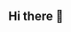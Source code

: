 ## Hi there 👋

<!--
**ming-hsien/ming-hsien** is a ✨ _special_ ✨ repository because its `README.md` (this file) appears on your GitHub profile.

Here are some ideas to get you started:

- 🔭 I’m currently working on ...
- 🌱 I’m currently learning ...
- 👯 I’m looking to collaborate on ...
- 🤔 I’m looking for help with ...
- 💬 Ask me about ...
- 📫 How to reach me: ...
- 😄 Pronouns: ...
- ⚡ Fun fact: ...
![Hsien's GitHub stats](https://github-readme-stats-orpin-tau-98.vercel.app/api?username=ming-hsien&show_icons=true&theme=transparent)-->
